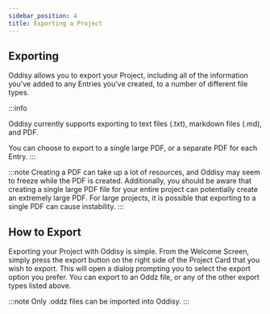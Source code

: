 ```yaml
---
sidebar_position: 4
title: Exporting a Project
---
```


## Exporting

Oddisy allows you to export your Project, including all of the information you've added to any Entries you've created, to a number of different file types. 

:::info

Oddisy currently supports exporting to text files (.txt), markdown files (.md), and PDF.

You can choose to export to a single large PDF, or a separate PDF for each Entry.
:::

:::note
Creating a PDF can take up a lot of resources, and Oddisy may seem to freeze while the PDF is created. Additionally, you should be aware that creating a single large PDF file for your entire project can potentially create an extremely large PDF. For large projects, it is possible that exporting to a single PDF can cause instability.
:::

## How to Export

Exporting your Project with Oddisy is simple. From the Welcome Screen, simply press the export button on the right side of the Project Card that you wish to export. This will open a dialog prompting you to select the export option you prefer. You can export to an Oddz file, or any of the other export types listed above. 

:::note
Only .oddz files can be imported into Oddisy.
:::